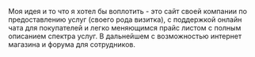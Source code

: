 Моя идея и то что я хотел бы воплотить - это сайт своей компании по предоставлению услуг (своего рода визитка), с поддержкой онлайн чата для покупателей и легко меняющимся прайс листом с полным описанием спектра услуг. В дальнейшем с возможностью интернет магазина и форума для сотрудников.
